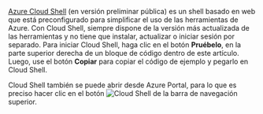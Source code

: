 [Azure Cloud Shell](https://docs.microsoft.com/azure/cloud-shell/quickstart) (en versión preliminar pública) es un shell basado en web que está preconfigurado para simplificar el uso de las herramientas de Azure. Con Cloud Shell, siempre dispone de la versión más actualizada de las herramientas y no tiene que instalar, actualizar o iniciar sesión por separado. Para iniciar Cloud Shell, haga clic en el botón **Pruébelo**, en la parte superior derecha de un bloque de código dentro de este artículo. Luego, use el botón **Copiar** para copiar el código de ejemplo y pegarlo en Cloud Shell.

Cloud Shell también se puede abrir desde Azure Portal, para lo que es preciso hacer clic en el botón ![Cloud Shell](../media/cloud-shell-try-it/cs-button.png) de la barra de navegación superior.




